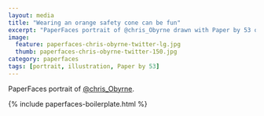```yaml
---
layout: media
title: "Wearing an orange safety cone can be fun"
excerpt: "PaperFaces portrait of @chris_Obyrne drawn with Paper by 53 on an iPad."
image: 
  feature: paperfaces-chris-obyrne-twitter-lg.jpg
  thumb: paperfaces-chris-obyrne-twitter-150.jpg
category: paperfaces
tags: [portrait, illustration, Paper by 53]
---
```


PaperFaces portrait of [@chris_Obyrne](http://twitter.com/chris_Obyrne).

{% include paperfaces-boilerplate.html %}